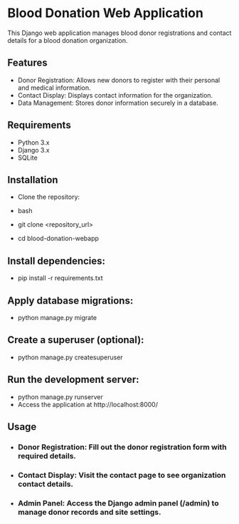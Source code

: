 # Blood Donation Web Application
This Django web application manages blood donor registrations and contact details for a blood donation organization.

## Features
* Donor Registration: Allows new donors to register with their personal and medical information.
* Contact Display: Displays contact information for the organization.
* Data Management: Stores donor information securely in a database.
## Requirements
* Python 3.x
* Django 3.x
* SQLite 
## Installation
* Clone the repository:

* bash
* git clone <repository_url>
* cd blood-donation-webapp
## Install dependencies:

* pip install -r requirements.txt
## Apply database migrations:

* python manage.py migrate
## Create a superuser (optional):

* python manage.py createsuperuser
## Run the development server:

* python manage.py runserver
* Access the application at http://localhost:8000/

## Usage
* ### Donor Registration: Fill out the donor registration form with required details.
* ### Contact Display: Visit the contact page to see organization contact details.
* ### Admin Panel: Access the Django admin panel (/admin) to manage donor records and site settings.



